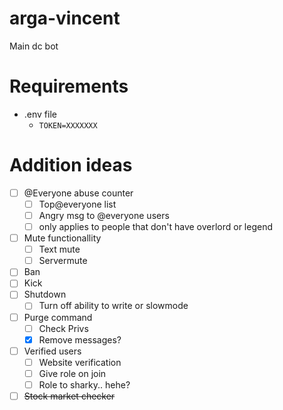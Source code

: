 # arga-vincent
Main dc bot

# Requirements 
- .env file
    - `TOKEN=XXXXXXX`


# Addition ideas
- [ ] @Everyone abuse counter
    - [ ] Top@everyone list
    - [ ] Angry msg to @everyone users
    - [ ] only applies to people that don't have overlord or legend
- [ ] Mute functionallity
    - [ ] Text mute
    - [ ] Servermute
- [ ] Ban
- [ ] Kick
- [ ] Shutdown
    - [ ] Turn off ability to write or slowmode
- [ ] Purge command
    - [ ] Check Privs
    - [x] Remove messages?
- [ ] Verified users
    - [ ] Website verification
    - [ ] Give role on join
    - [ ] Role to sharky.. hehe?
- [ ] ~~Stock market checker~~